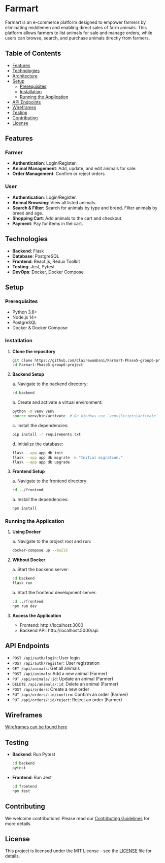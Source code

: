 # Farmart

Farmart is an e-commerce platform designed to empower farmers by eliminating middlemen and enabling direct sales of farm animals. This platform allows farmers to list animals for sale and manage orders, while users can browse, search, and purchase animals directly from farmers.

## Table of Contents

- [Features](#features)
- [Technologies](#technologies)
- [Architecture](#architecture)
- [Setup](#setup)
  - [Prerequisites](#prerequisites)
  - [Installation](#installation)
  - [Running the Application](#running-the-application)
- [API Endpoints](#api-endpoints)
- [Wireframes](#wireframes)
- [Testing](#testing)
- [Contributing](#contributing)
- [License](#license)

## Features

### Farmer
- **Authentication**: Login/Register.
- **Animal Management**: Add, update, and edit animals for sale.
- **Order Management**: Confirm or reject orders.

### User
- **Authentication**: Login/Register.
- **Animal Browsing**: View all listed animals.
- **Search & Filter**: Search for animals by type and breed. Filter animals by breed and age.
- **Shopping Cart**: Add animals to the cart and checkout.
- **Payment**: Pay for items in the cart.

## Technologies

- **Backend**: Flask
- **Database**: PostgreSQL
- **Frontend**: React.js, Redux Toolkit
- **Testing**: Jest, Pytest
- **DevOps**: Docker, Docker Compose


## Setup

### Prerequisites

- Python 3.8+
- Node.js 14+
- PostgreSQL
- Docker & Docker Compose

### Installation

1. **Clone the repository**
    ```bash
    git clone https://github.com/Clairewambani/Farmart-Phase5-group6-project.git
    cd Farmart-Phase5-group6-project
    ```

2. **Backend Setup**

    a. Navigate to the backend directory:
    ```bash
    cd backend
    ```

    b. Create and activate a virtual environment:
    ```bash
    python -m venv venv
    source venv/bin/activate  # On Windows use `venv\Scripts\activate`
    ```

    c. Install the dependencies:
    ```bash
    pip install -r requirements.txt
    ```

    d. Initialize the database:
    ```bash
    flask --app app db init
    flask --app app db migrate -m "Initial migration."
    flask --app app db upgrade
    ```

3. **Frontend Setup**

    a. Navigate to the frontend directory:
    ```bash
    cd ../frontend
    ```

    b. Install the dependencies:
    ```bash
    npm install
    ```

### Running the Application

1. **Using Docker**

    a. Navigate to the project root and run:
    ```bash
    docker-compose up --build
    ```

2. **Without Docker**

    a. Start the backend server:
    ```bash
    cd backend
    flask run
    ```

    b. Start the frontend development server:
    ```bash
    cd ../frontend
    npm run dev
    ```

3. **Access the Application**

    - Frontend: http://localhost:3000
    - Backend API: http://localhost:5000/api

## API Endpoints

- `POST /api/auth/login`: User login
- `POST /api/auth/register`: User registration
- `GET /api/animals`: Get all animals
- `POST /api/animals`: Add a new animal (Farmer)
- `PUT /api/animals/:id`: Update an animal (Farmer)
- `DELETE /api/animals/:id`: Delete an animal (Farmer)
- `POST /api/orders`: Create a new order
- `PUT /api/orders/:id/confirm`: Confirm an order (Farmer)
- `PUT /api/orders/:id/reject`: Reject an order (Farmer)

## Wireframes

[Wireframes can be found here](#)

## Testing

- **Backend**: Run Pytest
    ```bash
    cd backend
    pytest
    ```

- **Frontend**: Run Jest
    ```bash
    cd frontend
    npm test
    ```

## Contributing

We welcome contributions! Please read our [Contributing Guidelines](CONTRIBUTING.md) for more details.

## License

This project is licensed under the MIT License - see the [LICENSE](LICENSE) file for details.


